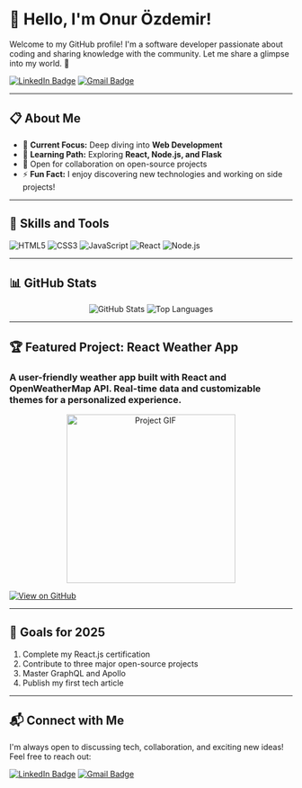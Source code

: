 # 👋 Hello, I'm Onur Özdemir!

Welcome to my GitHub profile! I'm a software developer passionate about coding and sharing knowledge with the community. Let me share a glimpse into my world. 🚀

[![LinkedIn Badge](https://img.shields.io/badge/-LinkedIn-blue?style=flat-square&logo=Linkedin&logoColor=white&link=https://www.linkedin.com/in/onurozdemir/)](https://www.linkedin.com/in/onurozdemir/)
[![Gmail Badge](https://img.shields.io/badge/-Gmail-red?style=flat-square&logo=Gmail&logoColor=white&link=mailto:onur@example.com)](mailto:onur@example.com)

---

## 📋 About Me
- 🔭 **Current Focus:** Deep diving into **Web Development**
- 🌱 **Learning Path:** Exploring **React, Node.js, and Flask**
- 👯 Open for collaboration on open-source projects
- ⚡ **Fun Fact:** I enjoy discovering new technologies and working on side projects!

---

## 🚀 Skills and Tools
<p>
  <img src="https://img.shields.io/badge/html5-%23E34F26.svg?style=for-the-badge&logo=html5&logoColor=white" alt="HTML5" />
  <img src="https://img.shields.io/badge/css3-%231572B6.svg?style=for-the-badge&logo=css3&logoColor=white" alt="CSS3" />
  <img src="https://img.shields.io/badge/javascript-%23323330.svg?style=for-the-badge&logo=javascript&logoColor=%23F7DF1E" alt="JavaScript" />
  <img src="https://img.shields.io/badge/react-%2361DAFB.svg?style=for-the-badge&logo=react&logoColor=black" alt="React" />
  <img src="https://img.shields.io/badge/node.js-%2343853D.svg?style=for-the-badge&logo=node-dot-js&logoColor=white" alt="Node.js" />
</p>

---

## 📊 GitHub Stats
<p align="center">
  <img src="https://github-readme-stats.vercel.app/api?username=onurozdemir&show_icons=true&theme=radical" alt="GitHub Stats" />
  <img src="https://github-readme-stats.vercel.app/api/top-langs/?username=onurozdemir&layout=compact&theme=radical" alt="Top Languages" />
</p>

---

## 🏆 Featured Project: React Weather App
### A user-friendly weather app built with React and OpenWeatherMap API. Real-time data and customizable themes for a personalized experience.

<p align="center">
  <img src="https://media.giphy.com/media/JIX9t2j0ZTN9S/giphy.gif" alt="Project GIF" width="300" />
</p>

[![View on GitHub](https://img.shields.io/badge/View_Project_on_GitHub-green?style=for-the-badge&logo=github)](https://github.com/onurozdemir/react-weather-app)

---

## 🎯 Goals for 2025
1. Complete my React.js certification
2. Contribute to three major open-source projects
3. Master GraphQL and Apollo
4. Publish my first tech article

---

## 📬 Connect with Me
I'm always open to discussing tech, collaboration, and exciting new ideas! Feel free to reach out:

[![LinkedIn Badge](https://img.shields.io/badge/-LinkedIn-blue?style=flat-square&logo=Linkedin&logoColor=white&link=https://www.linkedin.com/in/onurozdemir/)](https://www.linkedin.com/in/onurozdemir/)
[![Gmail Badge](https://img.shields.io/badge/-Gmail-red?style=flat-square&logo=Gmail&logoColor=white&link=mailto:onur@example.com)](mailto:onur@example.com)


